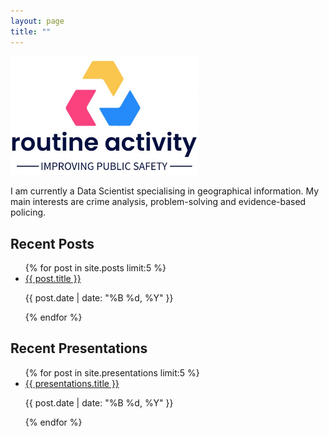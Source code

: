 ```yaml
---
layout: page
title: ""
---
```


<img src="/assets/ra_logoidea.jpg" alt="Logo" style="width: 300px; height: auto;">

I am currently a Data Scientist specialising in geographical information. My main interests are crime analysis, problem-solving and evidence-based policing.

<h2>Recent Posts</h2>
<ul>
{% for post in site.posts limit:5 %}
  <li>
    <a href="{{ post.url }}">{{ post.title }}</a>
    <p>{{ post.date | date: "%B %d, %Y" }}</p>
  </li>
{% endfor %}
</ul>

<h2>Recent Presentations</h2>
<ul>
{% for post in site.presentations limit:5 %}
  <li>
    <a href="{{ presentations.url }}">{{ presentations.title }}</a>
    <p>{{ post.date | date: "%B %d, %Y" }}</p>
  </li>
{% endfor %}
</ul>
